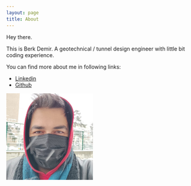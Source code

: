 ```yaml
---
layout: page
title: About
---
```


Hey there.

This is Berk Demir. A geotechnical / tunnel design engineer with little bit coding experience. 

You can find more about me in following links:

* [Linkedin](https://www.linkedin.com/in/bdberkdemir/)
* [Github](https://github.com/berkdemir)

<img src="images/profile.png" alt="img" style="zoom:50%;" />